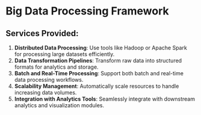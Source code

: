 # Big Data Processing Framework

## Services Provided:

1. **Distributed Data Processing**: Use tools like Hadoop or Apache Spark for processing large datasets efficiently.
2. **Data Transformation Pipelines**: Transform raw data into structured formats for analytics and storage.
3. **Batch and Real-Time Processing**: Support both batch and real-time data processing workflows.
4. **Scalability Management**: Automatically scale resources to handle increasing data volumes.
5. **Integration with Analytics Tools**: Seamlessly integrate with downstream analytics and visualization modules.
